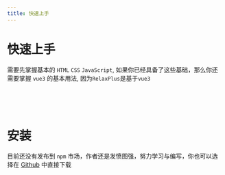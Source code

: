 ```yaml
---
title: 快速上手
---
```


# 快速上手
 需要先掌握基本的 `HTML` `CSS` `JavaScript`, 如果你已经具备了这些基础，那么你还需要掌握 `vue3` 的基本用法, 因为`RelaxPlus`是基于`vue3`
<p style="height: 50px"></p>

# 安装
目前还没有发布到 `npm` 市场，作者还是发愤图强，努力学习与编写，你也可以选择在 [Github](https://github.com/yanghuanrong/RelaxPlus) 中直接下载

